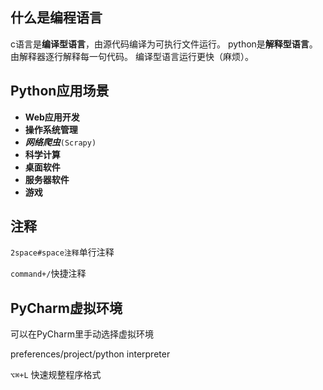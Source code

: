 ## 什么是编程语言

c语言是**编译型语言**，由源代码编译为可执行文件运行。
python是**解释型语言**。由解释器逐行解释每一句代码。
编译型语言运行更快（麻烦）。

## Python应用场景

+ **Web应用开发**
+ **操作系统管理**
+ ***网络爬虫***`(Scrapy)`
+ **科学计算**
+ **桌面软件**
+ **服务器软件**
+ **游戏**

## 注释

`2space#space注释`单行注释

`command+/`快捷注释

## PyCharm虚拟环境

可以在PyCharm里手动选择虚拟环境

preferences/project/python interpreter

`⌥⌘+L` 快速规整程序格式



